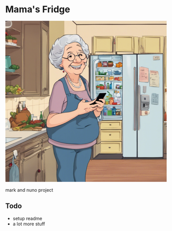 # Mama's Fridge

![Mamas and Fridge](./media/Mama.png)

mark and nuno project

## Todo
- setup readme
- a lot more stuff